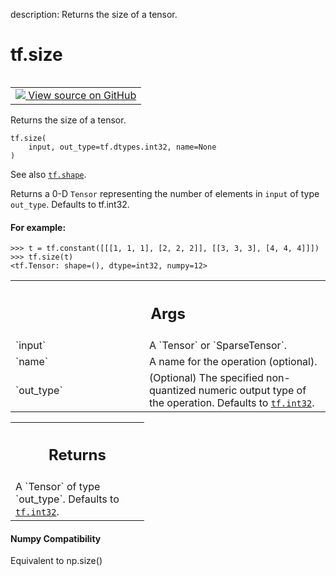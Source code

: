 description: Returns the size of a tensor.

<div itemscope itemtype="http://developers.google.com/ReferenceObject">
<meta itemprop="name" content="tf.size" />
<meta itemprop="path" content="Stable" />
</div>

# tf.size

<!-- Insert buttons and diff -->

<table class="tfo-notebook-buttons tfo-api nocontent" align="left">
<td>
  <a target="_blank" href="https://github.com/tensorflow/tensorflow/blob/r2.4/tensorflow/python/ops/array_ops.py#L700-L731">
    <img src="https://www.tensorflow.org/images/GitHub-Mark-32px.png" />
    View source on GitHub
  </a>
</td>
</table>



Returns the size of a tensor.

<pre class="devsite-click-to-copy prettyprint lang-py tfo-signature-link">
<code>tf.size(
    input, out_type=tf.dtypes.int32, name=None
)
</code></pre>



<!-- Placeholder for "Used in" -->

See also <a href="../tf/shape.md"><code>tf.shape</code></a>.

Returns a 0-D `Tensor` representing the number of elements in `input`
of type `out_type`. Defaults to tf.int32.

#### For example:



```
>>> t = tf.constant([[[1, 1, 1], [2, 2, 2]], [[3, 3, 3], [4, 4, 4]]])
>>> tf.size(t)
<tf.Tensor: shape=(), dtype=int32, numpy=12>
```

<!-- Tabular view -->
 <table class="responsive fixed orange">
<colgroup><col width="214px"><col></colgroup>
<tr><th colspan="2"><h2 class="add-link">Args</h2></th></tr>

<tr>
<td>
`input`
</td>
<td>
A `Tensor` or `SparseTensor`.
</td>
</tr><tr>
<td>
`name`
</td>
<td>
A name for the operation (optional).
</td>
</tr><tr>
<td>
`out_type`
</td>
<td>
(Optional) The specified non-quantized numeric output type of the
operation. Defaults to <a href="../tf.md#int32"><code>tf.int32</code></a>.
</td>
</tr>
</table>



<!-- Tabular view -->
 <table class="responsive fixed orange">
<colgroup><col width="214px"><col></colgroup>
<tr><th colspan="2"><h2 class="add-link">Returns</h2></th></tr>
<tr class="alt">
<td colspan="2">
A `Tensor` of type `out_type`. Defaults to <a href="../tf.md#int32"><code>tf.int32</code></a>.
</td>
</tr>

</table>




#### Numpy Compatibility
Equivalent to np.size()

